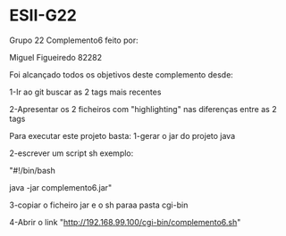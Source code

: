 # ESII-G22
Grupo 22
Complemento6 feito por:

Miguel Figueiredo 82282

Foi alcançado todos os objetivos deste complemento desde:

1-Ir ao git buscar as 2 tags mais recentes

2-Apresentar os 2 ficheiros com "highlighting" nas diferenças entre as 2 tags



Para executar este projeto basta:
1-gerar o jar do projeto java

2-escrever um script sh exemplo:

"#!/bin/bash

java -jar complemento6.jar"

3-copiar o ficheiro jar e o sh paraa pasta cgi-bin

4-Abrir o link "http://192.168.99.100/cgi-bin/complemento6.sh"
